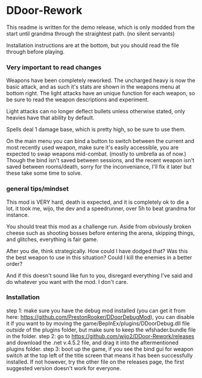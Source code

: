 # DDoor-Rework
This readme is written for the demo release, which is only modded from the start until grandma through the straightest path. (no silent servants)

Installation instructions are at the bottom, but you should read the file through before playing.

### Very important to read changes
Weapons have been completely reworked. The uncharged heavy is now the basic attack, and as such it's stats are shown in the weapons menu at bottom right. The light attacks have an unique function for each weapon, so be sure to read the weapon descriptions and experiment.

Light attacks can no longer deflect bullets unless otherwise stated, only heavies have that ability by default.

Spells deal 1 damage base, which is pretty high, so be sure to use them.

On the main menu you can bind a button to switch between the current and most recently used weapon, make sure it's easily accessible, you are expected to swap weapons mid-combat. (mostly to umbrella as of now.) Though the bind isn't saved between sessions, and the recent weapon isn't saved between rooms/death, sorry for the inconveniance, I'll fix it later but these take some time to solve.

### general tips/mindset
This mod is VERY hard, death is expected, and it is completely ok to die a lot. it took me, wijo, the dev and a speedrunner, over 5h to beat grandma for instance.

You should treat this mod as a challenge run. Aside from obviously broken cheese such as shooting bosses before entering the arena, skipping things, and glitches, everything is fair game.

After you die, think strategically. How could I have dodged that? Was this the best weapon to use in this situation? Could I kill the enemies in a better order?

And if this doesn't sound like fun to you, disregard everything I've said and do whatever you want with the mod. I don't care.

### Installation
step 1: make sure you have the debug mod installed (you can get it from here: https://github.com/PrestonRooker/DDoorDebugMod), you can disable it if you want to by moving the game/BepInEx/plugins/DDoorDebug.dll file *outside* of the plugins folder, but make sure to keep the wfshader.bundle file in the folder.
step 2: go to https://github.com/wijo2/DDoor-Rework/releases and download the .net v.4.5.2 file, and drag it into the aftermentioned plugins folder.
step 3: boot up the game, if you see the bind gui for weapon switch at the top left of the title screen that means it has been successfully installed. If not however, try the other file on the releases page, the first suggested version doesn't work for everyone.
